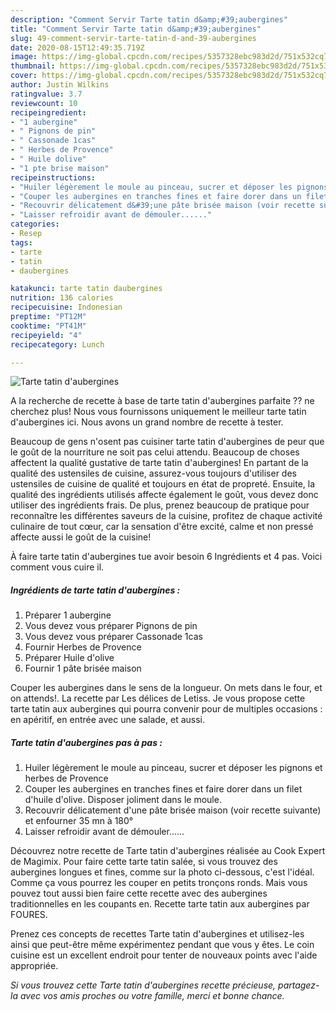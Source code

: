 ```yaml
---
description: "Comment Servir Tarte tatin d&amp;#39;aubergines"
title: "Comment Servir Tarte tatin d&amp;#39;aubergines"
slug: 49-comment-servir-tarte-tatin-d-and-39-aubergines
date: 2020-08-15T12:49:35.719Z
image: https://img-global.cpcdn.com/recipes/5357328ebc983d2d/751x532cq70/tarte-tatin-daubergines-photo-principale-de-la-recette.jpg
thumbnail: https://img-global.cpcdn.com/recipes/5357328ebc983d2d/751x532cq70/tarte-tatin-daubergines-photo-principale-de-la-recette.jpg
cover: https://img-global.cpcdn.com/recipes/5357328ebc983d2d/751x532cq70/tarte-tatin-daubergines-photo-principale-de-la-recette.jpg
author: Justin Wilkins
ratingvalue: 3.7
reviewcount: 10
recipeingredient:
- "1 aubergine"
- " Pignons de pin"
- " Cassonade 1cas"
- " Herbes de Provence"
- " Huile dolive"
- "1 pte brise maison"
recipeinstructions:
- "Huiler légèrement le moule au pinceau, sucrer et déposer les pignons et herbes de Provence"
- "Couper les aubergines en tranches fines et faire dorer dans un filet d&#39;huile d&#39;olive. Disposer joliment dans le moule."
- "Recouvrir délicatement d&#39;une pâte brisée maison (voir recette suivante) et enfourner 35 mn à 180°"
- "Laisser refroidir avant de démouler......"
categories:
- Resep
tags:
- tarte
- tatin
- daubergines

katakunci: tarte tatin daubergines 
nutrition: 136 calories
recipecuisine: Indonesian
preptime: "PT12M"
cooktime: "PT41M"
recipeyield: "4"
recipecategory: Lunch

---
```



![Tarte tatin d&#39;aubergines](https://img-global.cpcdn.com/recipes/5357328ebc983d2d/751x532cq70/tarte-tatin-daubergines-photo-principale-de-la-recette.jpg)

A la recherche de recette à base de tarte tatin d&#39;aubergines parfaite ?? ne cherchez plus! Nous vous fournissons uniquement le meilleur tarte tatin d&#39;aubergines ici. Nous avons un grand nombre de recette à tester.

Beaucoup de gens n'osent pas cuisiner tarte tatin d&#39;aubergines de peur que le goût de la nourriture ne soit pas celui attendu. Beaucoup de choses affectent la qualité gustative de tarte tatin d&#39;aubergines! En partant de la qualité des ustensiles de cuisine, assurez-vous toujours d'utiliser des ustensiles de cuisine de qualité et toujours en état de propreté. Ensuite, la qualité des ingrédients utilisés affecte également le goût, vous devez donc utiliser des ingrédients frais. De plus, prenez beaucoup de pratique pour reconnaître les différentes saveurs de la cuisine, profitez de chaque activité culinaire de tout cœur, car la sensation d'être excité, calme et non pressé affecte aussi le goût de la cuisine!

<!--inarticleads1-->

À faire tarte tatin d&#39;aubergines tue avoir besoin 6 Ingrédients et 4 pas. Voici comment vous cuire il.

##### Ingrédients de tarte tatin d&#39;aubergines :

1. Préparer 1 aubergine
1. Vous devez vous préparer  Pignons de pin
1. Vous devez vous préparer  Cassonade 1cas
1. Fournir  Herbes de Provence
1. Préparer  Huile d&#39;olive
1. Fournir 1 pâte brisée maison


Couper les aubergines dans le sens de la longueur. On mets dans le four, et on attends!. La recette par Les délices de Letiss. Je vous propose cette tarte tatin aux aubergines qui pourra convenir pour de multiples occasions : en apéritif, en entrée avec une salade, et aussi. 

<!--inarticleads2-->

##### Tarte tatin d&#39;aubergines pas à pas :

1. Huiler légèrement le moule au pinceau, sucrer et déposer les pignons et herbes de Provence
1. Couper les aubergines en tranches fines et faire dorer dans un filet d&#39;huile d&#39;olive. Disposer joliment dans le moule.
1. Recouvrir délicatement d&#39;une pâte brisée maison (voir recette suivante) et enfourner 35 mn à 180°
1. Laisser refroidir avant de démouler......


Découvrez notre recette de Tarte tatin d&#39;aubergines réalisée au Cook Expert de Magimix. Pour faire cette tarte tatin salée, si vous trouvez des aubergines longues et fines, comme sur la photo ci-dessous, c&#39;est l&#39;idéal. Comme ça vous pourrez les couper en petits tronçons ronds. Mais vous pouvez tout aussi bien faire cette recette avec des aubergines traditionnelles en les coupants en. Recette tarte tatin aux aubergines par FOURES. 

<!--inarticleads1-->

<p>
Prenez ces concepts de recettes Tarte tatin d&#39;aubergines et utilisez-les ainsi que peut-être même expérimentez pendant que vous y êtes. Le coin cuisine est un excellent endroit pour tenter de nouveaux points avec l'aide appropriée.
</p>

<p>
<i>Si vous trouvez cette Tarte tatin d&#39;aubergines recette précieuse, partagez-la avec vos amis proches ou votre famille, merci et bonne chance.</i>
</p>
